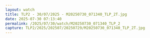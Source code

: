 ```yaml
---
layout: watch
title: TLP2 - 30/07/2025 - M20250730_071340_TLP_2T.jpg
date: 2025-07-30 07:13:40
permalink: /2025/07/30/watch/M20250730_071340_TLP_2
capture: TLP2/2025/202507/20250729/M20250730_071340_TLP_2T.jpg
---
```

